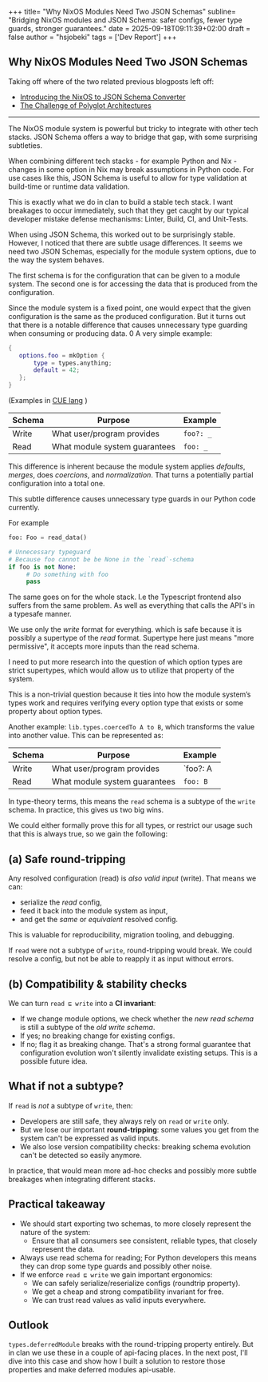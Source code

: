 +++
title= "Why NixOS Modules Need Two JSON Schemas"
subline= "Bridging NixOS modules and JSON Schema: safer configs, fewer type guards, stronger guarantees."
date = 2025-09-18T09:11:39+02:00
draft = false
author = "hsjobeki"
tags = ['Dev Report']
+++

## Why NixOS Modules Need Two JSON Schemas

Taking off where of the two related previous blogposts left off:

- [Introducing the NixOS to JSON Schema Converter](https://clan.lol/blog/json-schema-converter/)
- [The Challenge of Polyglot Architectures](https://clan.lol/blog/interfaces/)

---

The NixOS module system is powerful but tricky to integrate with other tech stacks. JSON Schema offers a way to bridge that gap, with some surprising subtleties.

When combining different tech stacks - for example Python and Nix - changes in some option in Nix may break assumptions in Python code.
For use cases like this, JSON Schema is useful to allow for type validation at build-time or runtime data validation.

This is exactly what we do in clan to build a stable tech stack. I want breakages to occur immediately, such that they get caught by our typical developer mistake defense mechanisms: Linter, Build, CI, and Unit-Tests.

When using JSON Schema, this worked out to be surprisingly stable. However, I noticed that there are subtle usage differences.
It seems we need two JSON Schemas, especially for the module system options, due to the way the system behaves.

The first schema is for the configuration that can be given to a module system.
The second one is for accessing the data that is produced from the configuration.

Since the module system is a fixed point, one would expect that the given configuration is the same as the produced configuration.
But it turns out that there is a notable difference that causes unnecessary type guarding when consuming or producing data.
0
A very simple example:

```nix
{
   options.foo = mkOption {
       type = types.anything;
       default = 42;
   };
}
```

(Examples in [CUE lang](https://cuelang.org/docs/tour/types/structs/) )

| Schema | Purpose                       | Example   |
| ------ | ----------------------------- | --------- |
| Write  | What user/program provides    | `foo?: _` |
| Read   | What module system guarantees | `foo: _`  |

This difference is inherent because the module system applies *defaults*, *merges*, does *coercions*, and *normalization*. That turns a potentially partial configuration into a total one.

This subtle difference causes unnecessary type guards in our Python code currently.

For example

```python
foo: Foo = read_data()

# Unnecessary typeguard
# Because foo cannot be be None in the `read`-schema
if foo is not None:
     # Do something with foo
     pass
```

The same goes on for the whole stack. I.e the Typescript frontend also suffers from the same problem.
As well as everything that calls the API's in a typesafe manner.

We use only the *write* format for everything. which is safe because it is possibly a supertype of the *read* format. Supertype here just means "more permissive", it accepts more inputs than the read schema.

I need to put more research into the question of which option types are strict supertypes, which would allow us to utilize that property of the system.

This is a non-trivial question because it ties into how the module system’s types work and requires verifying every option type that exists or some property about option types.

Another example: `lib.types.coercedTo A to B`, which transforms the value into another value.
This can be represented as:

| Schema | Purpose                       | Example   |
| ------ | ----------------------------- | --------- |
| Write  | What user/program provides    | `foo?: A | B` |
| Read   | What module system guarantees | `foo: B`  |

In type-theory terms, this means the `read` schema is a subtype of the `write` schema. In practice, this gives us two big wins.

We could either formally prove this for all types, or restrict our usage such that this is always true, so we gain the following:

## (a) Safe round-tripping

Any resolved configuration (read) is *also valid input* (write).
That means we can:

* serialize the *read* config,
* feed it back into the module system as input,
* and get the *same* or *equivalent* resolved config.

This is valuable for reproducibility, migration tooling, and debugging.

If `read` were not a subtype of `write`, round-tripping would break. We could resolve a config, but not be able to reapply it as input without errors.

## (b) Compatibility & stability checks

We can turn `read ⊑ write` into a **CI invariant**:

* If we change module options, we check whether the *new read schema* is still a subtype of the *old write schema*.
* If yes; no breaking change for existing configs.
* If no; flag it as breaking change.
That's a strong formal guarantee that configuration evolution won't silently invalidate existing setups. This is a possible future idea.

## What if not a subtype?

If `read` is *not* a subtype of `write`, then:

* Developers are still safe, they always rely on `read` or `write` only.
* But we lose our important **round-tripping**: some values you get from the system can't be expressed as valid inputs.
* We also lose version compatibility checks: breaking schema evolution can't be detected so easily anymore.

In practice, that would mean more ad-hoc checks and possibly more subtle breakages when integrating different stacks.

## Practical takeaway

* We should start exporting two schemas, to more closely represent the nature of the system:
  * Ensure that all consumers see consistent, reliable types, that closely represent the data.
* Always use read schema for reading; For Python developers this means they can drop some type guards and possibly other noise.
* If we enforce `read ⊑ write` we gain important ergonomics:
  * We can safely serialize/reserialize configs (roundtrip property).
  * We get a cheap and strong compatibility invariant for free.
  * We can trust read values as valid inputs everywhere.

## Outlook

`types.deferredModule` breaks with the round-tripping property entirely. But in clan we use these in a couple of api-facing places. In the next post, I'll dive into this case and show how I built a solution to restore those properties and make deferred modules api-usable.
